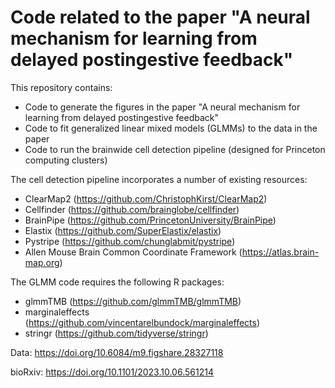 # Code related to the paper "A neural mechanism for learning from delayed postingestive feedback"


This repository contains:
- Code to generate the figures in the paper "A neural mechanism for learning from delayed postingestive feedback"
- Code to fit generalized linear mixed models (GLMMs) to the data in the paper
- Code to run the brainwide cell detection pipeline (designed for Princeton computing clusters)


The cell detection pipeline incorporates a number of existing resources:
- ClearMap2 (https://github.com/ChristophKirst/ClearMap2)
- Cellfinder (https://github.com/brainglobe/cellfinder)
- BrainPipe (https://github.com/PrincetonUniversity/BrainPipe)
- Elastix (https://github.com/SuperElastix/elastix)
- Pystripe (https://github.com/chunglabmit/pystripe)
- Allen Mouse Brain Common Coordinate Framework (https://atlas.brain-map.org)


The GLMM code requires the following R packages:
- glmmTMB (https://github.com/glmmTMB/glmmTMB)
- marginaleffects (https://github.com/vincentarelbundock/marginaleffects)
- stringr (https://github.com/tidyverse/stringr)


Data: https://doi.org/10.6084/m9.figshare.28327118

bioRxiv: https://doi.org/10.1101/2023.10.06.561214